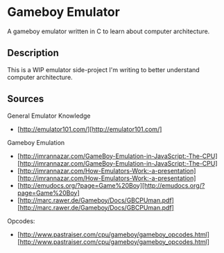 # Gameboy Emulator

A gameboy emulator written in C to learn about computer architecture.

## Description
This is a WIP emulator side-project I'm writing to better understand
computer architecture. 

## Sources

General Emulator Knowledge
* [http://emulator101.com/][http://emulator101.com/]

Gameboy Emulation
* [http://imrannazar.com/GameBoy-Emulation-in-JavaScript:-The-CPU][http://imrannazar.com/GameBoy-Emulation-in-JavaScript:-The-CPU]
* [http://imrannazar.com/How-Emulators-Work:-a-presentation][http://imrannazar.com/How-Emulators-Work:-a-presentation]
* [http://emudocs.org/?page=Game%20Boy][http://emudocs.org/?page=Game%20Boy]
* [http://marc.rawer.de/Gameboy/Docs/GBCPUman.pdf][http://marc.rawer.de/Gameboy/Docs/GBCPUman.pdf]

Opcodes: 
* [http://www.pastraiser.com/cpu/gameboy/gameboy_opcodes.html][http://www.pastraiser.com/cpu/gameboy/gameboy_opcodes.html]


